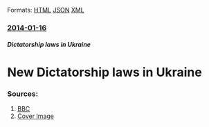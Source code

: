 
Formats: [HTML](/news/2014/01/16/new-dictatorship-laws-in-ukraine.html)  [JSON](/news/2014/01/16/new-dictatorship-laws-in-ukraine.json)  [XML](/news/2014/01/16/new-dictatorship-laws-in-ukraine.xml)  

### [2014-01-16](/news/2014/01/16/index.md)

##### Dictatorship laws in Ukraine
# New Dictatorship laws in Ukraine 




### Sources:

1. [BBC](http://www.bbc.co.uk/news/world-europe-25771595#)
1. [Cover Image](http://ichef-1.bbci.co.uk/news/1024/media/images/72339000/jpg/_72339738_020650230-1.jpg)
